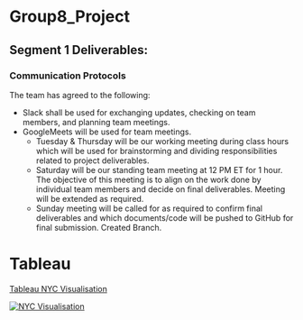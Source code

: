 # Group8_Project

## Segment 1 Deliverables: 
### Communication Protocols

The team has agreed to the following: 
- Slack shall be used for exchanging updates, checking on team members, and planning team meetings.
- GoogleMeets will be used for team meetings.
  - Tuesday & Thursday will be our working meeting during class hours which will be used for brainstorming and dividing responsibilities related to project deliverables.
  - Saturday will be our standing team meeting at 12 PM ET for 1 hour. The objective of this meeting is to align on the work done by individual team members and decide on final deliverables. Meeting will be extended as required.
  - Sunday meeting will be called for as required to confirm final deliverables and which documents/code will be pushed to GitHub for final submission.
Created Branch.

# Tableau
[Tableau NYC Visualisation](https://public.tableau.com/app/profile/alexander.r5084/viz/Group8Project/NYCVisualisation)

<div class='tableauPlaceholder' id='viz1637889784455' style='position: relative'><noscript><a href='#'><img alt='NYC Visualisation ' src='https:&#47;&#47;public.tableau.com&#47;static&#47;images&#47;Gr&#47;Group8Project&#47;NYCVisualisation&#47;1_rss.png' style='border: none' /></a></noscript><object class='tableauViz'  style='display:none;'><param name='host_url' value='https%3A%2F%2Fpublic.tableau.com%2F' /> <param name='embed_code_version' value='3' /> <param name='site_root' value='' /><param name='name' value='Group8Project&#47;NYCVisualisation' /><param name='tabs' value='no' /><param name='toolbar' value='yes' /><param name='static_image' value='https:&#47;&#47;public.tableau.com&#47;static&#47;images&#47;Gr&#47;Group8Project&#47;NYCVisualisation&#47;1.png' /> <param name='animate_transition' value='yes' /><param name='display_static_image' value='yes' /><param name='display_spinner' value='yes' /><param name='display_overlay' value='yes' /><param name='display_count' value='yes' /><param name='language' value='en-US' /></object></div>                <script type='text/javascript'>                    var divElement = document.getElementById('viz1637889784455');                    var vizElement = divElement.getElementsByTagName('object')[0];                    vizElement.style.width='1016px';vizElement.style.height='991px';                    var scriptElement = document.createElement('script');                    scriptElement.src = 'https://public.tableau.com/javascripts/api/viz_v1.js';                    vizElement.parentNode.insertBefore(scriptElement, vizElement);                </script>
